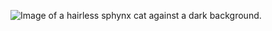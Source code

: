 ![Image of a hairless sphynx cat against a dark background.](https://images.unsplash.com/photo-1607623488989-d22660f2cc17?ixid=MXwxMjA3fDB8MHxwaG90by1wYWdlfHx8fGVufDB8fHw%3D&ixlib=rb-1.2.1&auto=format&fit=crop&w=634&q=80)
